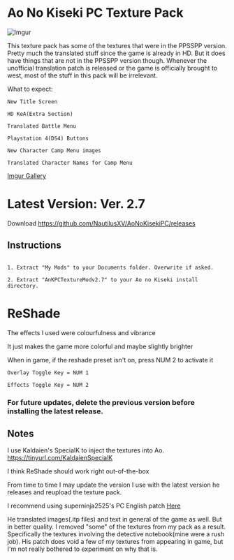 # Ao No Kiseki PC Texture Pack

![Imgur](https://i.imgur.com/QKGRlbg.png)

This texture pack has some of the textures that were in the PPSSPP version. Pretty much the translated stuff since the game is already in HD. But it does have things that are not in the PPSSPP version though. Whenever the unofficial translation patch is released or the game is officially brought to west, most of the stuff in this pack will be irrelevant.

What to expect:
```
New Title Screen

HD KeA(Extra Section)

Translated Battle Menu

Playstation 4(DS4) Buttons

New Character Camp Menu images

Translated Character Names for Camp Menu

```
[Imgur Gallery](https://imgur.com/a/hNzzp)

# Latest Version: Ver. 2.7

Download https://github.com/NautilusXV/AoNoKisekiPC/releases

## Instructions
```

1. Extract "My Mods" to your Documents folder. Overwrite if asked.

2. Extract "AnKPCTextureModv2.7" to your Ao no Kiseki install directory.
```

# ReShade

The effects I used were colourfulness and vibrance

It just makes the game more colorful and maybe slightly brighter

When in game, if the reshade preset isn't on, press NUM 2 to activate it

```
Overlay Toggle Key = NUM 1

Effects Toggle Key = NUM 2
```

### **For future updates, delete the previous version before installing the latest release.**

## Notes

I use Kaldaien's SpecialK to inject the textures into Ao. https://tinyurl.com/KaldaienSpecialK

I think ReShade should work right out-of-the-box

From time to time I may update the version I use with the latest version he releases and reupload the texture pack.

I recommend using superninja2525's PC English patch [Here](https://gbatemp.net/threads/ao-no-kiseki-ppsspp-hd-texture-pack.484790/page-8#post-7944667)

He translated images(.itp files) and text in general of the game as well. But in better quality. I removed "some" of the textures from my pack as a result. Specifically the textures involving the detective notebook(mine were a rush job). His patch does void a few of my textures from appearing in game, but I'm not really bothered to experiment on why that is.
